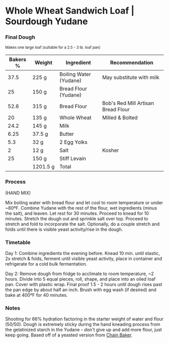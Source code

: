 <style>
.grams::after {
  margin-left: 4px;
  content: "g";
}
</style>
<!-- 
Recipe format as follows:

Flours
Wheat Germ (flour adjacent)
Water
Leaven
Salt
Additions (sprouted grains, porridge, beer, etc.) 
-->

# Whole Wheat Sandwich Loaf | Sourdough Yudane

<!-- preface -->


<!-- making the preferment, poolish, sponge, etc. -->

<!-- making the final dough -->
<table class="tableizer-table">
<h3>Final Dough</h3>
<small>Makes one large loaf (suitable for a 2.5 - 3 lb. loaf pan)</small>
<thead><tr class="tableizer-firstrow"><th>Bakers %</th><th>Weight</th><th>Ingredient</th><th>Recommendation</th></tr></thead><tbody>
<tr><td>37.5</td><td class="grams">225</td><td>Boiling Water (Yudane)</td><td>May substitute with milk</td></tr>
<tr><td>25</td><td class="grams">150</td><td>Bread Flour (Yudane)</td><td></td></tr>
<tr><td>52.6</td><td class="grams">315</td><td>Bread Flour</td><td>Bob's Red Mill Artisan Bread Flour</td></tr>
<tr><td>20</td><td class="grams">135</td><td>Whole Wheat</td><td>Milled & Bolted</td></tr>
<tr><td>24.2</td><td class="grams">145</td><td>Milk</td><td></td></tr>
<tr><td>6.25</td><td class="grams">37.5</td><td>Butter</td><td>&nbsp;</td></tr>
<tr><td>5.3</td><td class="grams">32</td><td>2 Egg Yolks</td><td>&nbsp;</td></tr>
<tr><td>2</td><td class="grams">12</td><td>Salt</td><td>Kosher</td></tr>
<tr><td>25</td><td class="grams">150</td><td>Stiff Levain</td><td>&nbsp;</td></tr>
<tr><td>&nbsp;</td><td class="grams">1201.5</td><td>Total</td><td></td></tr>
</tbody></table>

<!-- instructions -->
### Process

(HAND MIX)

Mix boiling water with bread flour and let cool to room temperature or under ~80ºF.
Combine Yudane with the rest of the flour, wet ingredients (minus the salt), and leaven. Let rest for 30 minutes. Proceed to knead for 10 minutes.
Stretch the dough out and sprinkle salt over top. Proceed to stretch and fold to incorporate the salt. Optionally, do a couple stretch and folds until there is visible yeast activity/rise in the dough.


<!-- timetable -->
### Timetable
Day 1: Combine ingredients the evening before. Knead 10 min. until elastic, 2x stretch & folds, ferment until visible yeast activity, place in container and refrigerate for a cold bulk fermentation.

Day 2: Remove dough from fridge to acclimate to room temperature, ~2 hours. Divide into 5 equal pieces, roll, shape, and place into an oiled loaf pan. Cover with plastic wrap. Final proof 1.5 - 2 hours until dough rises past the pan edge by about half an inch. Brush with egg wash (if desired) and bake at 400ºF for 40 minutes.

<!-- notes -->
### Notes
Shooting for 66% hydration factoring in the starter weight of water and flour (50/50). Dough is extremely sticky during the hand kneading process from the gelatinized starch in the Yudane - don't give up and add more flour, just keep going. Based off of a yeasted version from [Chain Baker](https://www.chainbaker.com/yudane-loaf/).


<!-- tags -->